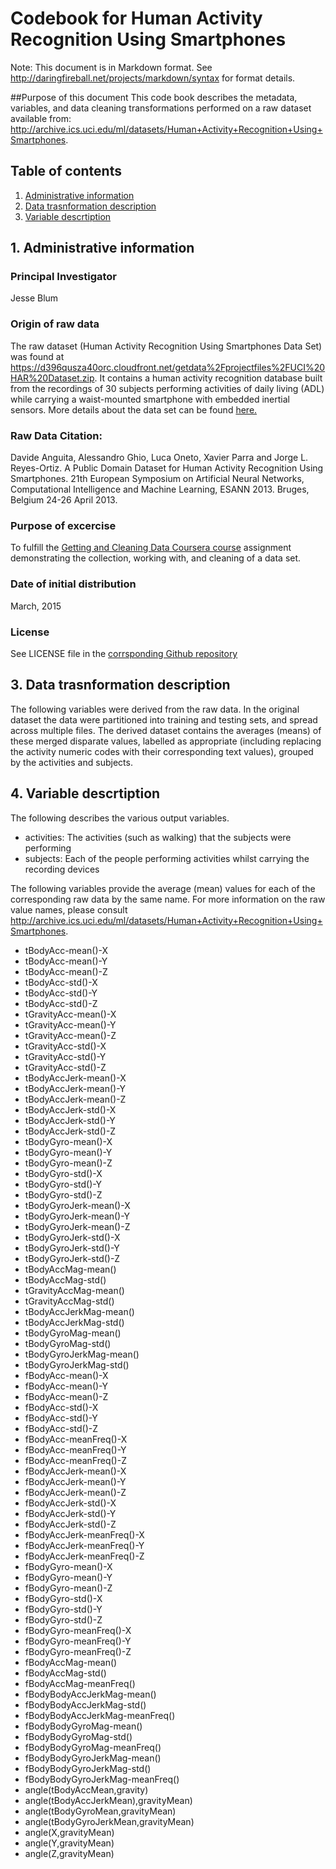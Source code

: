 # Codebook for Human Activity Recognition Using Smartphones

Note: This document is in Markdown format. See <http://daringfireball.net/projects/markdown/syntax> for format details.

##Purpose of this document
This code book describes the metadata, variables, and data cleaning transformations performed on a raw dataset available from: <http://archive.ics.uci.edu/ml/datasets/Human+Activity+Recognition+Using+Smartphones>.

## Table of contents
1. [Administrative information](#admin)
2. [Data trasnformation description](#transform)
3. [Variable descrtiption](#variable)

<a id='admin'></a>
## 1. Administrative information

### Principal Investigator
Jesse Blum

### Origin of raw data
The raw dataset (Human Activity Recognition Using Smartphones Data Set) was found at <https://d396qusza40orc.cloudfront.net/getdata%2Fprojectfiles%2FUCI%20HAR%20Dataset.zip>. It contains a human activity recognition database built from the recordings of 30 subjects performing activities of daily living (ADL) while carrying a waist-mounted smartphone with embedded inertial sensors. More details about the data set can be found [here.](http://archive.ics.uci.edu/ml/datasets/Human+Activity+Recognition+Using+Smartphones "UCI Machine Learning Repository")

### Raw Data Citation:
Davide Anguita, Alessandro Ghio, Luca Oneto, Xavier Parra and Jorge L. Reyes-Ortiz. A Public Domain Dataset for Human Activity Recognition Using Smartphones. 21th European Symposium on Artificial Neural Networks, Computational Intelligence and Machine Learning, ESANN 2013. Bruges, Belgium 24-26 April 2013. 

### Purpose of excercise
To fulfill the [Getting and Cleaning Data Coursera course](https://class.coursera.org/getdata-012/ "Course website") assignment demonstrating the collection, working with, and cleaning of a data set.

### Date of initial distribution
March, 2015

### License
See  LICENSE file in the [corrsponding Github repository](https://github.com/pszjmb1/Human-Activity-Recognition-Using-Smartphones "Github repo")

<a id='transform'></a>
## 3. Data trasnformation description
The following variables were derived from the raw data. In the original dataset the data were partitioned into training and testing sets, and spread across multiple files. The derived dataset contains the averages (means) of these merged disparate values, labelled as appropriate (including replacing the activity numeric codes with their corresponding text values), grouped by the activities and subjects.

<a id='variable'></a>
## 4. Variable descrtiption
The following describes the various output variables.

- activities: The activities (such as walking) that the subjects were performing 
- subjects: Each of the people performing activities whilst carrying the recording devices

The following variables provide the average (mean) values for each of the corresponding raw data by the same name. For more information on the raw value names, please consult <http://archive.ics.uci.edu/ml/datasets/Human+Activity+Recognition+Using+Smartphones>.

- tBodyAcc-mean()-X
- tBodyAcc-mean()-Y
- tBodyAcc-mean()-Z
- tBodyAcc-std()-X
- tBodyAcc-std()-Y
- tBodyAcc-std()-Z
- tGravityAcc-mean()-X
- tGravityAcc-mean()-Y
- tGravityAcc-mean()-Z
- tGravityAcc-std()-X
- tGravityAcc-std()-Y
- tGravityAcc-std()-Z
- tBodyAccJerk-mean()-X
- tBodyAccJerk-mean()-Y
- tBodyAccJerk-mean()-Z
- tBodyAccJerk-std()-X
- tBodyAccJerk-std()-Y
- tBodyAccJerk-std()-Z
- tBodyGyro-mean()-X
- tBodyGyro-mean()-Y
- tBodyGyro-mean()-Z
- tBodyGyro-std()-X
- tBodyGyro-std()-Y
- tBodyGyro-std()-Z
- tBodyGyroJerk-mean()-X
- tBodyGyroJerk-mean()-Y
- tBodyGyroJerk-mean()-Z
- tBodyGyroJerk-std()-X
- tBodyGyroJerk-std()-Y
- tBodyGyroJerk-std()-Z
- tBodyAccMag-mean()
- tBodyAccMag-std()
- tGravityAccMag-mean()
- tGravityAccMag-std()
- tBodyAccJerkMag-mean()
- tBodyAccJerkMag-std()
- tBodyGyroMag-mean()
- tBodyGyroMag-std()
- tBodyGyroJerkMag-mean()
- tBodyGyroJerkMag-std()
- fBodyAcc-mean()-X
- fBodyAcc-mean()-Y
- fBodyAcc-mean()-Z
- fBodyAcc-std()-X
- fBodyAcc-std()-Y
- fBodyAcc-std()-Z
- fBodyAcc-meanFreq()-X
- fBodyAcc-meanFreq()-Y
- fBodyAcc-meanFreq()-Z
- fBodyAccJerk-mean()-X
- fBodyAccJerk-mean()-Y
- fBodyAccJerk-mean()-Z
- fBodyAccJerk-std()-X
- fBodyAccJerk-std()-Y
- fBodyAccJerk-std()-Z
- fBodyAccJerk-meanFreq()-X
- fBodyAccJerk-meanFreq()-Y
- fBodyAccJerk-meanFreq()-Z
- fBodyGyro-mean()-X
- fBodyGyro-mean()-Y
- fBodyGyro-mean()-Z
- fBodyGyro-std()-X
- fBodyGyro-std()-Y
- fBodyGyro-std()-Z
- fBodyGyro-meanFreq()-X
- fBodyGyro-meanFreq()-Y
- fBodyGyro-meanFreq()-Z
- fBodyAccMag-mean()
- fBodyAccMag-std()
- fBodyAccMag-meanFreq()
- fBodyBodyAccJerkMag-mean()
- fBodyBodyAccJerkMag-std()
- fBodyBodyAccJerkMag-meanFreq()
- fBodyBodyGyroMag-mean()
- fBodyBodyGyroMag-std()
- fBodyBodyGyroMag-meanFreq()
- fBodyBodyGyroJerkMag-mean()
- fBodyBodyGyroJerkMag-std()
- fBodyBodyGyroJerkMag-meanFreq()
- angle(tBodyAccMean,gravity)
- angle(tBodyAccJerkMean),gravityMean)
- angle(tBodyGyroMean,gravityMean)
- angle(tBodyGyroJerkMean,gravityMean)
- angle(X,gravityMean)
- angle(Y,gravityMean)
- angle(Z,gravityMean)
